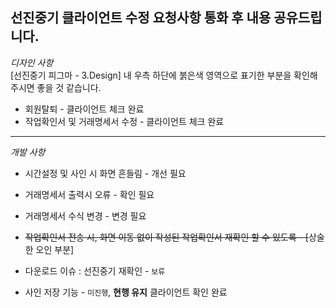 
선진중기 클라이언트 수정 요청사항 통화 후 내용 공유드립니다.  
---------  
_디자인 사항_  
[선진중기 피그마 - 3.Design] 내 우측 하단에 붉은색 영역으로 표기한 부분을 확인해 주시면 좋을 것 같습니다.  

- 회원탈퇴 - 클라이언트 체크 완료
- 작업확인서 및 거래명세서 수정 - 클라이언트 체크 완료

---------  
_개발 사항_  

- 시간설정 및 사인 시 화면 흔들림 - 개선 필요
- 거래명세서 출력시 오류 - 확인 필요
- 거래명세서 수식 변경 - 변경 필요
- ~~작업확인서 전송 시, 화면 이동 없이 작성된 작업확인서 재확인 할 수 있도록 - [~~상술한 오인 부분]

- 다운로드 이슈 : 선진중기 재확인 - `보류`
- 사인 저장 기능 - `미진행`, **현행 유지** 클라이언트 확인 완료